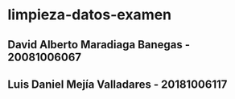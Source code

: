 # limpieza-datos-examen

## David Alberto Maradiaga Banegas - 20081006067
## Luis Daniel Mejía Valladares - 20181006117